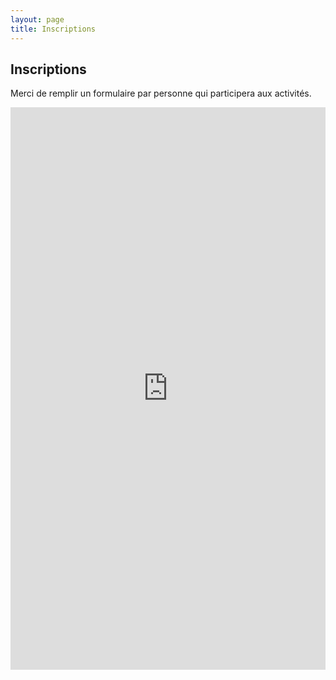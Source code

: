 ```yaml
---
layout: page
title: Inscriptions
---
```


## Inscriptions

Merci de remplir un formulaire par personne qui participera aux activités.


<iframe src="https://docs.google.com/forms/d/e/1FAIpQLSd6CXXGwM65VjXHDTUP972g2H7TIlBoHxDtz5OSsWxjoyYqWw/viewform?embedded=true" width="100%" height="900" frameborder="0" marginheight="0" marginwidth="0">Chargement…</iframe>